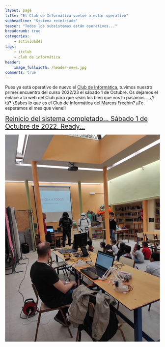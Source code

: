 ```yaml
---
layout: page
title: "El Club de Informática vuelve a estar operativo"
subheadline: "Sistema reiniciado"
teaser: "Todos los subsistemas están operativos..."
breadcrumb: true
categories:
    - actividades
tags:
    - itclub
    - club de informática
header:
    image_fullwidth: /header-news.jpg
comments: true
---
```

<!--more-->

<style>
    .high-visibility {
        font-size: 1.5em;
        border: 1px;
        border-radius: 2px;
        text-align: center;
    }
</style>

Pues ya está operativo de nuevo el <a href="" target="_blank">Club de Informática</a>, tuvimos nuestro primer encuentro del curso 2022/23 el sábado 1 de Octubre. Os dejamos el enlace a la web del Club para que veáis los bien que nos lo pasamos... ¿Y tú? ¿Sabes lo que es el Club de Informática del Marcos Frechín? ¡¡Te esperamos el mes que viene!!

<a href="https://itclub.marcosfrechin.es/2022/10/02/sistema-reiniciado/" target="_blank" class="high-visibility">Reinicio del sistema completado... Sábado 1 de Octubre de 2022. Ready...</a>

![Reinicio del Club de Informática](/images/noticias/010.jpeg)

